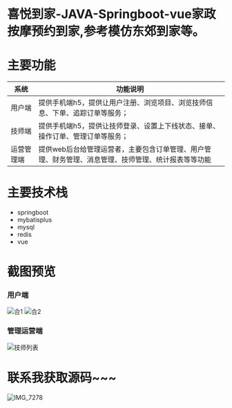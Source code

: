 # 喜悦到家-JAVA-Springboot-vue家政按摩预约到家,参考模仿东郊到家等。


# 主要功能

| 系统  | 功能说明  |
|---|---|
| 用户端  | 提供手机端h5，提供让用户注册、浏览项目、浏览技师信息、下单、追踪订单等服务；  |
| 技师端  | 提供手机端h5，提供让技师登录、设置上下线状态、接单、操作订单、管理订单等服务；  |
| 运营管理端  | 提供web后台给管理运营者，主要包含订单管理、用户管理、财务管理、消息管理、技师管理、统计报表等等功能  |


# 主要技术栈

- springboot
- mybatisplus
- mysql
- redis
- vue


# 截图预览

### 用户端
![合1](https://github.com/user-attachments/assets/a4afd50a-2d96-476e-9527-a658c2c48874)
![合2](https://github.com/user-attachments/assets/f4084fec-68eb-4054-ae18-d93d0904417c)



### 管理运营端
![技师列表](https://github.com/user-attachments/assets/d87074f0-0827-4c69-96d7-9121ed76befc)



# 联系我获取源码~~~
![IMG_7278](https://github.com/user-attachments/assets/381d80c6-2e47-48b8-90a5-54b530229860)






